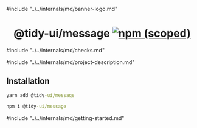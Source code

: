 #include "../../internals/md/banner-logo.md"

<h1 align="center">
  @tidy-ui/message
  <a href="https://www.npmjs.com/package/@tidy-ui/message">
    <img alt="npm (scoped)" src="https://img.shields.io/npm/v/@tidy-ui/message" />
  </a>
</h1>
#include "../../internals/md/checks.md"

#include "../../internals/md/project-description.md"

## Installation

```cmd
yarn add @tidy-ui/message
```

```cmd
npm i @tidy-ui/message
```

#include "../../internals/md/getting-started.md"
